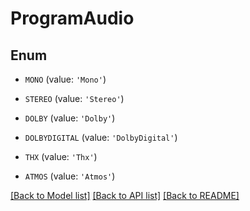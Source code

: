 # ProgramAudio


## Enum

* `MONO` (value: `'Mono'`)

* `STEREO` (value: `'Stereo'`)

* `DOLBY` (value: `'Dolby'`)

* `DOLBYDIGITAL` (value: `'DolbyDigital'`)

* `THX` (value: `'Thx'`)

* `ATMOS` (value: `'Atmos'`)

[[Back to Model list]](README.md#documentation-for-models) [[Back to API list]](README.md#documentation-for-api-endpoints) [[Back to README]](README.md)


